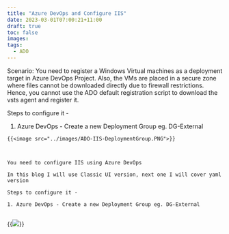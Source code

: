 ```yaml
---
title: "Azure DevOps and Configure IIS"
date: 2023-03-01T07:00:21+11:00
draft: true
toc: false
images:
tags:
  - ADO
---
```

Scenario: You need to register a Windows Virtual machines as a deployment target in Azure DevOps Project. Also, the VMs are placed in a secure zone where files cannot be downloaded directly due to firewall restrictions. Hence, you cannot use the ADO default registration script to download the vsts agent and register it.

Steps to configure it -

1. Azure DevOps - Create a new Deployment Group eg. DG-External


``` 
{{<image src="../images/ADO-IIS-DeploymentGroup.PNG">}}



You need to configure IIS using Azure DevOps 

In this blog I will use Classic UI version, next one I will cover yaml version

Steps to configure it -

1. Azure DevOps - Create a new Deployment Group eg. DG-External


``` 
{{<image src="../images/ADO-IIS-DeploymentGroup.PNG">}}










